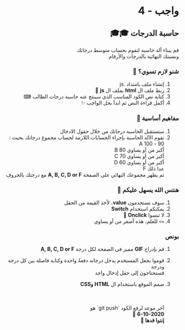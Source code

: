 <div dir="rtl">

# واجب - 4

## حاسبة الدرجات 🎓🎓

قم ببناء آلة حاسبة لتقوم بحساب متوسط درجاتك
<br>ونسبتك النهائية بالدرجات والأرقام

### شنو لازم تسوي؟ 🧐

1. إنشاء ملف بامتداد .js
2. ربط ملف ال
   <b>html</b>
   بملف ال
   <b>js</b> 🔗
3. كتابة نص الكود المناسب الذي سينتج عنه حاسبة درجات الطالب ⌨
4. أكمل قراءة النص ثم ابدأ بحل الواجب ✨

### مفاهيم أساسية 📃

1. ستستقبل الحاسبة درجاتك من خلال حقول الادخال
2. تقوم الآلة الحاسبة بإجراء الحسابات اللازمة لحساب مجموع درجاتك بحيث :
   <br> 90 - 100 A <br>
   أكبر من أو يساوي 80 B <br>
   أكبر من أو يساوي 70 C <br>
   أكبر من أو يساوي 60 D <br>
   عدا ذلك F <br>
   ثم يظهر مجموعك النهائي على الصفحة
   <b>A, B, C, D or F</b>
   مع درجتك بالحروف
   <br>

### هنتس الله يسهل عليكم 🥰

1. سوف تستخدمون
   <b>value.</b>
   لأخذ القيمة من الحقل
2. يمكنكم استخدام
   <b>Switch</b>
3. لا تنسوا
   <b>Onclick </b> 👀
4. `=>` للعلم، هذه أصغر من أو يساوي

### بونص

1. قم بإدراج
   <b>GIF</b>
   مميز في الصفحة لكل درجة
   <b>A, B, C, D or F</b>

2. قوموا بجعل المستخدم يدخل درجاته دفعةً واحدة وكتابة فاصلة بين كل درجة ودرجة
   <br>
   فستحتاجون إلى حقل إدخال واحد
3. صمم الموقع باستخدام ال
   <b>HTML وCSS</b>

   <br>
   <br>
   آخر موعد لرفع الكود `git push` هو
   <br>
   <b>6-10-2020</b> 🤩
   <br>
   <b>إنتوا قدها 🏅</b>

</div>
